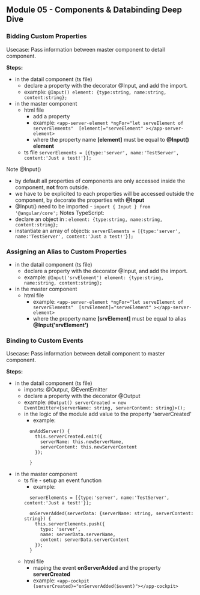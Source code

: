 ## Module 05 - Components & Databinding Deep Dive

### Bidding Custom Properties

Usecase: Pass information between master component to detail component.

**Steps:**
- in the datail component (ts file)
	- declare a property with the decorator @Input, and add the import.
	- example: `@Input() element: {type:string, name:string, content:string};`
- in the master component
	- html file	
		- add a property
		- example: `<app-server-element *ngFor="let serveElement of serverElements"  [element]="serveElement" ></app-server-element>`
		- where the property name __[element]__ must be equal to __@Input() element__
	- ts file `serverElements = [{type:'server', name:'TestServer', content:'Just a test!'}];`
	
Note @Input()
- by default all properties of components are only accessed inside the component, __not__ from outside.
- we have to be explicited to each properties will be accessed outside the component, by decorate the properties with __@Input__
- @Input() need to be imported - `import { Input } from '@angular/core';`
Notes TypeScript:
- declare an object in : `element: {type:string, name:string, content:string};`
- instantiate an array of objects: `serverElements = [{type:'server', name:'TestServer', content:'Just a test!'}];`

### Assigning an Alias to Custom Properties
- in the datail component (ts file)
	- declare a property with the decorator @Input, and add the import.
	- example: `@Input('srvElement') element: {type:string, name:string, content:string};`
- in the master component
	- html file	
		- example: `<app-server-element *ngFor="let serveElement of serverElements"  [srvElement]="serveElement" ></app-server-element>`
		- where the property name __[srvElement]__ must be equal to alias __@Input('srvElement')__

### Binding to Custom Events

Usecase: Pass information between detail component to master component.

**Steps:**
- in the datail component (ts file)
	- imports: @Output, @EventEmitter
	- declare a property with the decorator @Output
	- example: `@Output() serverCreated = new EventEmitter<{serverName: string, serverContent: string}>();`
	- in the logic of the module add value to the property 'serverCreated'
		- example: 
		```
		  onAddServer() {
			this.serverCreated.emit({
			  serverName: this.newServerName,
			  serverContent: this.newServerContent
			});

		  }
		```
- in the master component
	- ts file - setup an event function
		- example: 
		```
		  serverElements = [{type:'server', name:'TestServer', content:'Just a test!'}];
		  
		  onServerAdded(serverData: {serverName: string, serverContent: string}) {
			this.serverElements.push({
			  type: 'server',
			  name: serverData.serverName,
			  content: serverData.serverContent
			});
		  }
		```
	- html file	
		- maping the event __onServerAdded__ and the property __serverCreated__
		- example: `<app-cockpit  (serverCreated)="onServerAdded($event)"></app-cockpit>`
	
